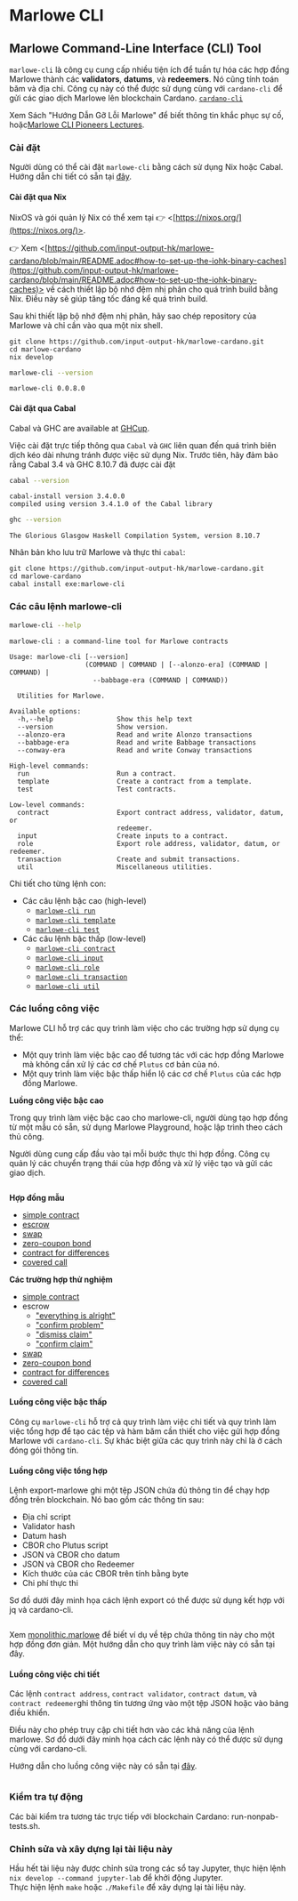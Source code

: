 # Marlowe CLI

## Marlowe Command-Line Interface (CLI) Tool

`marlowe-cli`  là công cụ cung cấp nhiều tiện ích để tuần tự hóa các hợp đồng Marlowe thành các **validators**, **datums**, và **redeemers**. Nó cũng tính toán băm và địa chỉ. Công cụ này có thể được sử dụng cùng với `cardano-cli` để gửi các giao dịch Marlowe lên blockchain Cardano. [`cardano-cli`](https://github.com/input-output-hk/cardano-node/blob/master/cardano-cli/README.md)

Xem Sách "Hướng Dẫn Gỡ Lỗi Marlowe" để biết thông tin khắc phục sự cố, hoặc[Marlowe CLI Pioneers Lectures](https://github.com/input-output-hk/real-world-marlowe/tree/main/archives/marlowe-cli/lectures/ReadMe.md).



### Cài đặt

Người dùng có thể cài đặt `marlowe-cli` bằng cách sử dụng Nix hoặc Cabal. Hướng dẫn chi tiết có sẵn tại [đây](https://github.com/input-output-hk/marlowe-cardano/blob/main/README.adoc).

#### Cài đặt qua Nix

NixOS và gói quản lý Nix có thể xem tại 👉  <[https://nixos.org/](https://nixos.org/)>.

👉 Xem <[https://github.com/input-output-hk/marlowe-cardano/blob/main/README.adoc#how-to-set-up-the-iohk-binary-caches](https://github.com/input-output-hk/marlowe-cardano/blob/main/README.adoc#how-to-set-up-the-iohk-binary-caches)> về cách thiết lập bộ nhớ đệm nhị phân cho quá trình build bằng Nix. Điều này sẽ giúp tăng tốc đáng kể quá trình build.&#x20;

Sau khi thiết lập bộ nhớ đệm nhị phân, hãy sao chép repository của Marlowe và chỉ cần vào qua một nix shell.

```
git clone https://github.com/input-output-hk/marlowe-cardano.git
cd marlowe-cardano
nix develop
```

```bash
marlowe-cli --version
```

```
marlowe-cli 0.0.8.0
```

#### Cài đặt qua Cabal

Cabal và GHC are available at [GHCup](https://www.haskell.org/ghcup/).

Việc cài đặt trực tiếp thông qua `Cabal` và `GHC` liên quan đến quá trình biên dịch kéo dài nhưng tránh được việc sử dụng Nix. Trước tiên, hãy đảm bảo rằng Cabal 3.4 và GHC 8.10.7 đã được cài đặt

```bash
cabal --version
```

```
cabal-install version 3.4.0.0
compiled using version 3.4.1.0 of the Cabal library 
```

```bash
ghc --version
```

```
The Glorious Glasgow Haskell Compilation System, version 8.10.7
```

Nhân bản kho lưu trữ Marlowe và thực thi `cabal`:

```
git clone https://github.com/input-output-hk/marlowe-cardano.git
cd marlowe-cardano
cabal install exe:marlowe-cli
```

### Các câu lệnh marlowe-cli

```bash
marlowe-cli --help
```

```
marlowe-cli : a command-line tool for Marlowe contracts

Usage: marlowe-cli [--version] 
                   (COMMAND | COMMAND | [--alonzo-era] (COMMAND | COMMAND) | 
                     --babbage-era (COMMAND | COMMAND))

  Utilities for Marlowe.

Available options:
  -h,--help                Show this help text
  --version                Show version.
  --alonzo-era             Read and write Alonzo transactions
  --babbage-era            Read and write Babbage transactions
  --conway-era             Read and write Conway transactions

High-level commands:
  run                      Run a contract.
  template                 Create a contract from a template.
  test                     Test contracts.

Low-level commands:
  contract                 Export contract address, validator, datum, or
                           redeemer.
  input                    Create inputs to a contract.
  role                     Export role address, validator, datum, or redeemer.
  transaction              Create and submit transactions.
  util                     Miscellaneous utilities.
```

Chi tiết cho từng lệnh con:

* Các câu lệnh bậc cao (high-level)
  * [`marlowe-cli run`](https://github.com/input-output-hk/marlowe-cardano/blob/main/marlowe-cli/doc/run.md)
  * [`marlowe-cli template`](https://github.com/input-output-hk/marlowe-cardano/blob/main/marlowe-cli/doc/template.md)
  * [`marlowe-cli test`](https://github.com/input-output-hk/marlowe-cardano/blob/main/marlowe-cli/doc/test.md)
* Các câu lệnh bậc thấp (low-level)
  * [`marlowe-cli contract`](https://github.com/input-output-hk/marlowe-cardano/blob/main/marlowe-cli/doc/contract.md)
  * [`marlowe-cli input`](https://github.com/input-output-hk/marlowe-cardano/blob/main/marlowe-cli/doc/input.md)
  * [`marlowe-cli role`](https://github.com/input-output-hk/marlowe-cardano/blob/main/marlowe-cli/doc/role.md)
  * [`marlowe-cli transaction`](https://github.com/input-output-hk/marlowe-cardano/blob/main/marlowe-cli/doc/transaction.md)
  * [`marlowe-cli util`](https://github.com/input-output-hk/marlowe-cardano/blob/main/marlowe-cli/doc/util.md)

### Các luồng công việc

Marlowe CLI hỗ trợ các quy trình làm việc cho các trường hợp sử dụng cụ thể:

* Một quy trình làm việc bậc cao để tương tác với các hợp đồng Marlowe mà không cần xử lý các cơ chế `Plutus` cơ bản của nó.
* Một quy trình làm việc bậc thấp hiển lộ các cơ chế `Plutus` của các hợp đồng Marlowe.

**Luồng công việc bậc cao**

Trong quy trình làm việc bậc cao cho marlowe-cli, người dùng tạo hợp đồng từ một mẫu có sẵn, sử dụng Marlowe Playground, hoặc lập trình theo cách thủ công.&#x20;

Người dùng cung cấp đầu vào tại mỗi bước thực thi hợp đồng. Công cụ quản lý các chuyển trạng thái của hợp đồng và xử lý việc tạo và gửi các giao dịch.

<figure><img src="../.gitbook/assets/image.png" alt=""><figcaption></figcaption></figure>

**Hợp đồng mẫu**

* [simple contract](https://github.com/input-output-hk/real-world-marlowe/tree/main/archives/marlowe-cli/examples/simple/ReadMe.md)
* [escrow](https://github.com/input-output-hk/real-world-marlowe/tree/main/archives/marlowe-cli/examples/escrow/ReadMe.md)
* [swap](https://github.com/input-output-hk/real-world-marlowe/tree/main/archives/marlowe-cli/examples/swap/ReadMe.md)
* [zero-coupon bond](https://github.com/input-output-hk/real-world-marlowe/tree/main/archives/marlowe-cli/examples/zcb/ReadMe.md)
* [contract for differences](https://github.com/input-output-hk/real-world-marlowe/tree/main/archives/marlowe-cli/examples/cfd/ReadMe.md)
* [covered call](https://github.com/input-output-hk/real-world-marlowe/tree/main/archives/marlowe-cli/examples/coveredCall/ReadMe.md)

**Các trường hợp thử nghiệm**

* [simple contract](https://github.com/input-output-hk/real-world-marlowe/tree/main/archives/marlowe-cli/examples/simple/run-test.sh)
* escrow
  * ["everything is alright"](https://github.com/input-output-hk/real-world-marlowe/tree/main/archives/marlowe-cli/xamples/escrow/run-everything-is-alright.sh)
  * ["confirm problem"](https://github.com/input-output-hk/real-world-marlowe/tree/main/archives/marlowe-cli/examples/escrow/run-confirm-problem.sh)
  * ["dismiss claim"](https://github.com/input-output-hk/real-world-marlowe/tree/main/archives/marlowe-cli/examples/escrow/run-dimiss-claim.sh)
  * ["confirm claim"](https://github.com/input-output-hk/real-world-marlowe/tree/main/archives/marlowe-cli/examples/escrow/run-confirm-claim.sh)
* [swap](https://github.com/input-output-hk/real-world-marlowe/tree/main/archives/marlowe-cli/examples/swap/run-swap.sh)
* [zero-coupon bond](https://github.com/input-output-hk/real-world-marlowe/tree/main/archives/marlowe-cli/examples/zcb/run-zcb.sh)
* [contract for differences](https://github.com/input-output-hk/real-world-marlowe/tree/main/archives/marlowe-cli/examples/cfd/run-cfd.sh)
* [covered call](https://github.com/input-output-hk/real-world-marlowe/tree/main/archives/marlowe-cli/examples/coveredCall/run-coveredCall.sh)

#### Luồng công việc bậc thấp

Công cụ `marlowe-cli` hỗ trợ cả quy trình làm việc chi tiết và quy trình làm việc tổng hợp để tạo các tệp và hàm băm cần thiết cho việc gửi hợp đồng Marlowe với `cardano-cli`. Sự khác biệt giữa các quy trình này chỉ là ở cách đóng gói thông tin.

#### **Luồng công việc tổng hợp**

Lệnh export-marlowe ghi một tệp JSON chứa đủ thông tin để chạy hợp đồng trên blockchain. Nó bao gồm các thông tin sau:

* Địa chỉ script
* Validator hash
* Datum hash
* CBOR cho Plutus script
* JSON và CBOR cho datum
* JSON và CBOR cho Redeemer
* Kích thước của các CBOR trên tính bằng byte
* Chi phí thực thi

Sơ đồ dưới đây minh họa cách lệnh export có thể được sử dụng kết hợp với jq và cardano-cli.

&#x20;

<figure><img src="../.gitbook/assets/image (43).png" alt=""><figcaption></figcaption></figure>

Xem [monolithic.marlowe](https://github.com/input-output-hk/marlowe-cardano/blob/main/marlowe-cli/doc/monolithic.marlowe) để biết ví dụ về tệp chứa thông tin này cho một hợp đồng đơn giản. Một hướng dẫn cho quy trình làm việc này có sẵn tại đây.

#### **Luồng công việc chi tiết**

Các lệnh `contract address`, `contract validator`, `contract datum`, và `contract redeemer`ghi thông tin tương ứng vào một tệp JSON hoặc vào bảng điều khiển.&#x20;

Điều này cho phép truy cập chi tiết hơn vào các khả năng của lệnh marlowe. Sơ đồ dưới đây minh họa cách các lệnh này có thể được sử dụng cùng với cardano-cli.&#x20;

Hướng dẫn cho luồng công việc này có sẵn tại [đây](https://github.com/input-output-hk/marlowe-cardano/blob/main/marlowe-cli/doc/granular.md).

<figure><img src="../.gitbook/assets/image (44).png" alt=""><figcaption></figcaption></figure>

### **Kiểm tra tự động**

Các bài kiểm tra tương tác trực tiếp với blockchain Cardano: run-nonpab-tests.sh.

### **Chỉnh sửa và xây dựng lại tài liệu này**

Hầu hết tài liệu này được chỉnh sửa trong các sổ tay Jupyter, thực hiện lệnh `nix develop --command jupyter-lab` để khởi động Jupyter.\
Thực hiện lệnh `make` hoặc `./Makefile` để xây dựng lại tài liệu này.
